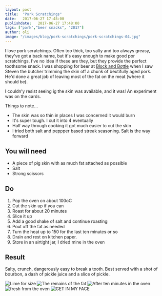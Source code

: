 ```yaml
---
layout: post
title:  "Pork Scratchings"
date:   2017-06-27 17:48:00
publishdate:   2017-06-27 17:48:00
tags: ["pork","beer snacks", "2017"]
author: oli
image: "/images/blog/pork-scratchings/pork-scratchings-04.jpg"
---
```


I love pork scratchings.  Often too thick, too salty and too always greasy, they've got a back name, but it's easy enough to make good por scratchings.  I've no idea if these are they, but they provide the perfect toothsome snack.  I was shopping for beer at [Block and Bottle](http://www.blocknbottle.co.uk/) when I saw Steven the butcher trimming the skin off a chunk of beutifully aged pork.  He'd done a great job of leaving most of the fat on the meat (where it should be).

I couldn'y resist seeing ig the skin was available, and it was!  An experiment was on the cards.

Things to note...

* The skin was so thin in places I was concerned it would burn
* It's super tough.  I cut it into 4 eventually
* Half way through cooking it got much easier to cut the skin
* I tried both salt and peppper based streak seasoning.  Salt is the way forward

## You will need


* A piece of pig skin with as much fat attached as possible
* Salt
* Strong scissors

## Do

1. Pop the oven on about 100oC
2. Cut the skin up if you can
3. Roast for about 20 minutes
4. Slice it up
5. Add a good shake of salt and continue roasting
6. Pout off the fat as needed
7. Turn the heat up to 150 for the last ten minutes or so
8. Drain and rest on kitchen paper.
9. Store in an airtight jar, I dried mine in the oven
 

## Result

Salty, crunch, dangerously easy to break a tooth.  Best served with a shot of bourbon, a dash of pickle juice and a slice of pickle.  

![Lime for size](/images/blog/pork-scratchings/pork-scratchings-00.jpg)
![The remains of the fat](/images/blog/pork-scratchings/pork-scratchings-01.jpg)
![After ten minutes in the oven](/images/blog/pork-scratchings/pork-scratchings-02.jpg)
![fresh from the oven](/images/blog/pork-scratchings/pork-scratchings-03.jpg)
![GET IN MY FACE](/images/blog/pork-scratchings/pork-scratchings-04.jpg)

